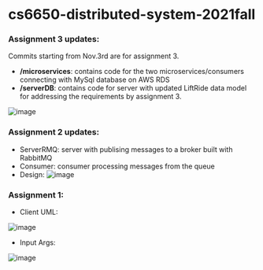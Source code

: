 # cs6650-distributed-system-2021fall

### Assignment 3 updates:
Commits starting from Nov.3rd are for assignment 3.
- **/microservices**: contains code for the two microservices/consumers connecting with MySql database on AWS RDS
- **/serverDB**: contains code for server with updated LiftRide data model for addressing the requirements by assignment 3.

![image](https://user-images.githubusercontent.com/66226824/140624291-cf24c48d-74f1-4c6b-bb00-91047be3674d.png)

### Assignment 2 updates:
- ServerRMQ: server with publising messages to a broker built with RabbitMQ
- Consumer: consumer processing messages from the queue
- Design:
![image](https://user-images.githubusercontent.com/66226824/138347663-fe820416-2051-43de-9c87-69fe43817813.png)

### Assignment 1:
- Client UML:

![image](https://user-images.githubusercontent.com/66226824/135704249-7c270aa3-0157-49b6-b53a-b9af17e04f8f.png)

- Input Args:

![image](https://user-images.githubusercontent.com/66226824/135704253-631d8a7d-b8f9-4c4c-966d-cc3312bfb5e7.png)
